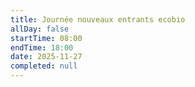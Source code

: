```yaml
---
title: Journée nouveaux entrants ecobio
allDay: false
startTime: 08:00
endTime: 18:00
date: 2025-11-27
completed: null
---
```


